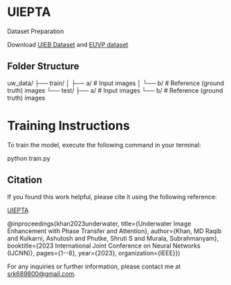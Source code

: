 # UIEPTA

Dataset Preparation

Download [UIEB Dataset](https://li-chongyi.github.io/proj_benchmark.html) and [EUVP dataset](https://drive.google.com/drive/folders/1ZEql33CajGfHHzPe1vFxUFCMcP0YbZb3)

## Folder Structure

 uw_data/
    ├── train/
    │   ├── a/  # Input images
    │   └── b/  # Reference (ground truth) images
    └── test/
        ├── a/  # Input images
        └── b/  # Reference (ground truth) images


# Training Instructions

To train the model, execute the following command in your terminal:

python train.py


## Citation
If you found this work helpful, please cite it using the following reference:

[UIEPTA](https://scholar.google.com/citations?view_op=view_citation&hl=en&user=RdE9ayMAAAAJ&citation_for_view=RdE9ayMAAAAJ:u5HHmVD_uO8C)

@inproceedings{khan2023underwater, title={Underwater Image Enhancement with Phase Transfer and Attention}, author={Khan, MD Raqib and Kulkarni, Ashutosh and Phutke, Shruti S and Murala, Subrahmanyam}, booktitle={2023 International Joint Conference on Neural Networks (IJCNN)}, pages={1--8}, year={2023}, organization={IEEE}})

For any inquiries or further information, please contact me at srk689800@gmail.com.
